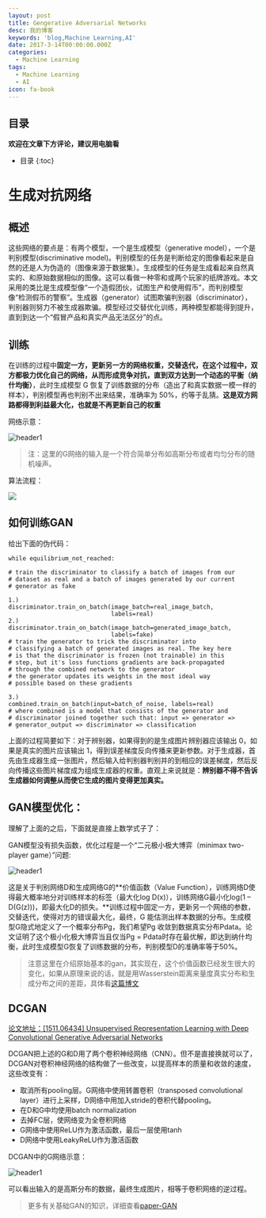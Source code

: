 ```yaml
---
layout: post
title: Gengerative Adversarial Networks
desc: 我的博客
keywords: 'blog,Machine Learning,AI'
date: 2017-3-14T00:00:00.000Z
categories:
  - Machine Learning
tags:
  - Machine Learning
  - AI
icon: fa-book
---
```



## 目录
**欢迎在文章下方评论，建议用电脑看**

* 目录
{:toc}



# 生成对抗网络

## 概述

这些网络的要点是：有两个模型，一个是生成模型（generative model），一个是判别模型(discriminative model)。判别模型的任务是判断给定的图像看起来是自然的还是人为伪造的（图像来源于数据集）。生成模型的任务是生成看起来自然真实的、和原始数据相似的图像。这可以看做一种零和或两个玩家的纸牌游戏。本文采用的类比是生成模型像“一个造假团伙，试图生产和使用假币”，而判别模型像“检测假币的警察”。生成器（generator）试图欺骗判别器（discriminator），判别器则努力不被生成器欺骗。模型经过交替优化训练，两种模型都能得到提升，直到到达一个“假冒产品和真实产品无法区分”的点。

## 训练

在训练的过程中**固定一方，更新另一方的网络权重，交替迭代，在这个过程中，双方都极力优化自己的网络，从而形成竞争对抗，直到双方达到一个动态的平衡（纳什均衡）**，此时生成模型 G 恢复了训练数据的分布（造出了和真实数据一模一样的样本），判别模型再也判别不出来结果，准确率为 50%，约等于乱猜。**这是双方网路都得到利益最大化，也就是不再更新自己的权重**

网络示意：

<img src="{{ site.img_path }}/Machine Learning/28GAN_1.png" alt="header1" style="height:auto!important;width:auto%;max-width:1020px;"/>

>注：这里的G网络的输入是一个符合简单分布如高斯分布或者均匀分布的随机噪声。

算法流程：

![](http://img.blog.csdn.net/20160915122301396)

## 如何训练GAN

给出下面的伪代码：


	while equilibrium_not_reached:

	# train the discriminator to classify a batch of images from our
	# dataset as real and a batch of images generated by our current
	# generator as fake

	1.)
	discriminator.train_on_batch(image_batch=real_image_batch,
								 labels=real)
	2.)
	discriminator.train_on_batch(image_batch=generated_image_batch,
								 labels=fake)
	# train the generator to trick the discriminator into
	# classifying a batch of generated images as real. The key here
	# is that the discriminator is frozen (not trainable) in this
	# step, but it's loss functions gradients are back-propagated
	# through the combined network to the generator
	# the generator updates its weights in the most ideal way
	# possible based on these gradients

	3.)
	combined.train_on_batch(input=batch_of_noise, labels=real)
	# where combined is a model that consists of the generator and
	# discriminator joined together such that: input => generator =>
	# generator_output => discriminator => classification

上面的过程简要如下：对于辨别器，如果得到的是生成图片辨别器应该输出 0，如果是真实的图片应该输出 1，得到误差梯度反向传播来更新参数。对于生成器，首先由生成器生成一张图片，然后输入给判别器判别并的到相应的误差梯度，然后反向传播这些图片梯度成为组成生成器的权重。直观上来说就是：**辨别器不得不告诉生成器如何调整从而使它生成的图片变得更加真实。**

##  GAN模型优化：

理解了上面的之后，下面就是直接上数学式子了：

GAN模型没有损失函数，优化过程是一个“二元极小极大博弈（minimax two-player game）”问题:

<img src="{{ site.img_path }}/Machine Learning/gan_loss.png" alt="header1" style="height:auto!important;width:auto%;max-width:1020px;"/>

这是关于判别网络D和生成网络G的**价值函数（Value Function），训练网络D使得最大概率地分对训练样本的标签（最大化log D(x)），训练网络G最小化log(1 – D(G(z)))，即最大化D的损失。**训练过程中固定一方，更新另一个网络的参数，交替迭代，使得对方的错误最大化，最终，G 能估测出样本数据的分布。生成模型G隐式地定义了一个概率分布Pg，我们希望Pg 收敛到数据真实分布Pdata。论文证明了这个极小化极大博弈当且仅当Pg = Pdata时存在最优解，即达到纳什均衡，此时生成模型G恢复了训练数据的分布，判别模型D的准确率等于50%。

>注意这里在介绍原始基本的gan，其实现在，这个价值函数已经发生很大的变化，如果从原理来说的话，就是用Wasserstein距离来量度真实分布和生成分布之间的差距，具体看[这篇博文]()

## DCGAN

[论文地址：[1511.06434] Unsupervised Representation Learning with Deep Convolutional Generative Adversarial Networks](https://arxiv.org/pdf/1511.06434.pdf)



DCGAN把上述的G和D用了两个卷积神经网络（CNN）。但不是直接换就可以了，DCGAN对卷积神经网络的结构做了一些改变，以提高样本的质量和收敛的速度，这些改变有：

* 取消所有pooling层。G网络中使用转置卷积（transposed convolutional layer）进行上采样，D网络中用加入stride的卷积代替pooling。
* 在D和G中均使用batch normalization
* 去掉FC层，使网络变为全卷积网络
* G网络中使用ReLU作为激活函数，最后一层使用tanh
* D网络中使用LeakyReLU作为激活函数

DCGAN中的G网络示意：

<img src="{{ site.img_path }}/Machine Learning/gan_model_dc.png" alt="header1" style="height:auto!important;width:auto%;max-width:1020px;"/>

可以看出输入的是高斯分布的数据，最终生成图片，相等于卷积网络的逆过程。


>更多有关基础GAN的知识，详细查看[paper-GAN](https://yzhihao.github.io/machine%20learning/2017/02/24/paper-GAN.html)




